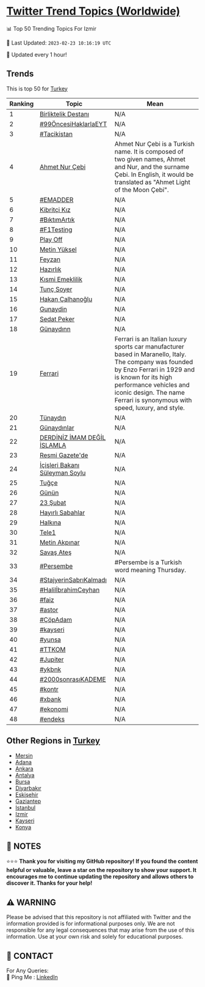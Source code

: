 [Twitter Trend Topics (Worldwide)](https://github.com/ErcinDedeoglu/Twitter-Trend-Topics)
==========


📊 Top 50 Trending Topics For Izmir

📆 Last Updated: `2023-02-23 10:16:19 UTC`

🔧 Updated every 1 hour!


## Trends

This is top 50 for [Turkey](</Turkey>)

| Ranking | Topic | Mean |
| ------- | ------------ | ------------ |
| 1 | [Birliktelik Destanı](http://twitter.com/search?q=Birliktelik+Destan%c4%b1) | N/A |
| 2 | [#99ÖncesiHaklarlaEYT](http://twitter.com/search?q=%2399%c3%96ncesiHaklarlaEYT) | N/A |
| 3 | [#Tacikistan](http://twitter.com/search?q=%23Tacikistan) | N/A |
| 4 | [Ahmet Nur Çebi](http://twitter.com/search?q=Ahmet+Nur+%c3%87ebi) | Ahmet Nur Çebi is a Turkish name. It is composed of two given names, Ahmet and Nur, and the surname Çebi. In English, it would be translated as "Ahmet Light of the Moon Çebi". |
| 5 | [#EMADDER](http://twitter.com/search?q=%23EMADDER) | N/A |
| 6 | [Kibritçi Kız](http://twitter.com/search?q=Kibrit%c3%a7i+K%c4%b1z) | N/A |
| 7 | [#BıktımArtık](http://twitter.com/search?q=%23B%c4%b1kt%c4%b1mArt%c4%b1k) | N/A |
| 8 | [#F1Testing](http://twitter.com/search?q=%23F1Testing) | N/A |
| 9 | [Play Off](http://twitter.com/search?q=Play+Off) | N/A |
| 10 | [Metin Yüksel](http://twitter.com/search?q=Metin+Y%c3%bcksel) | N/A |
| 11 | [Feyzan](http://twitter.com/search?q=Feyzan) | N/A |
| 12 | [Hazırlık](http://twitter.com/search?q=Haz%c4%b1rl%c4%b1k) | N/A |
| 13 | [Kısmi Emeklilik](http://twitter.com/search?q=K%c4%b1smi+Emeklilik) | N/A |
| 14 | [Tunç Soyer](http://twitter.com/search?q=Tun%c3%a7+Soyer) | N/A |
| 15 | [Hakan Çalhanoğlu](http://twitter.com/search?q=Hakan+%c3%87alhano%c4%9flu) | N/A |
| 16 | [Gunaydin](http://twitter.com/search?q=Gunaydin) | N/A |
| 17 | [Sedat Peker](http://twitter.com/search?q=Sedat+Peker) | N/A |
| 18 | [Günaydınn](http://twitter.com/search?q=G%c3%bcnayd%c4%b1nn) | N/A |
| 19 | [Ferrari](http://twitter.com/search?q=Ferrari) | Ferrari is an Italian luxury sports car manufacturer based in Maranello, Italy. The company was founded by Enzo Ferrari in 1929 and is known for its high performance vehicles and iconic design. The name Ferrari is synonymous with speed, luxury, and style. |
| 20 | [Tünaydın](http://twitter.com/search?q=T%c3%bcnayd%c4%b1n) | N/A |
| 21 | [Günaydınlar](http://twitter.com/search?q=G%c3%bcnayd%c4%b1nlar) | N/A |
| 22 | [DERDİNİZ İMAM DEĞİL İSLAMLA](http://twitter.com/search?q=DERD%c4%b0N%c4%b0Z+%c4%b0MAM+DE%c4%9e%c4%b0L+%c4%b0SLAMLA) | N/A |
| 23 | [Resmi Gazete'de](http://twitter.com/search?q=Resmi+Gazete%27de) | N/A |
| 24 | [İçişleri Bakanı Süleyman Soylu](http://twitter.com/search?q=%c4%b0%c3%a7i%c5%9fleri+Bakan%c4%b1+S%c3%bcleyman+Soylu) | N/A |
| 25 | [Tuğçe](http://twitter.com/search?q=Tu%c4%9f%c3%a7e) | N/A |
| 26 | [Günün](http://twitter.com/search?q=G%c3%bcn%c3%bcn) | N/A |
| 27 | [23 Şubat](http://twitter.com/search?q=23+%c5%9eubat) | N/A |
| 28 | [Hayırlı Sabahlar](http://twitter.com/search?q=Hay%c4%b1rl%c4%b1+Sabahlar) | N/A |
| 29 | [Halkına](http://twitter.com/search?q=Halk%c4%b1na) | N/A |
| 30 | [Tele1](http://twitter.com/search?q=Tele1) | N/A |
| 31 | [Metin Akpınar](http://twitter.com/search?q=Metin+Akp%c4%b1nar) | N/A |
| 32 | [Savaş Ateş](http://twitter.com/search?q=Sava%c5%9f+Ate%c5%9f) | N/A |
| 33 | [#Persembe](http://twitter.com/search?q=%23Persembe) | #Persembe is a Turkish word meaning Thursday. |
| 34 | [#StajyerinSabrıKalmadı](http://twitter.com/search?q=%23StajyerinSabr%c4%b1Kalmad%c4%b1) | N/A |
| 35 | [#HalilİbrahimCeyhan](http://twitter.com/search?q=%23Halil%c4%b0brahimCeyhan) | N/A |
| 36 | [#faiz](http://twitter.com/search?q=%23faiz) | N/A |
| 37 | [#astor](http://twitter.com/search?q=%23astor) | N/A |
| 38 | [#ÇöpAdam](http://twitter.com/search?q=%23%c3%87%c3%b6pAdam) | N/A |
| 39 | [#kayseri](http://twitter.com/search?q=%23kayseri) | N/A |
| 40 | [#yunsa](http://twitter.com/search?q=%23yunsa) | N/A |
| 41 | [#TTKOM](http://twitter.com/search?q=%23TTKOM) | N/A |
| 42 | [#Jupiter](http://twitter.com/search?q=%23Jupiter) | N/A |
| 43 | [#ykbnk](http://twitter.com/search?q=%23ykbnk) | N/A |
| 44 | [#2000sonrasıKADEME](http://twitter.com/search?q=%232000sonras%c4%b1KADEME) | N/A |
| 45 | [#kontr](http://twitter.com/search?q=%23kontr) | N/A |
| 46 | [#xbank](http://twitter.com/search?q=%23xbank) | N/A |
| 47 | [#ekonomi](http://twitter.com/search?q=%23ekonomi) | N/A |
| 48 | [#endeks](http://twitter.com/search?q=%23endeks) | N/A |



## Other Regions in [Turkey](</Turkey>)

* [Mersin](</Turkey/Mersin.md>)
* [Adana](</Turkey/Adana.md>)
* [Ankara](</Turkey/Ankara.md>)
* [Antalya](</Turkey/Antalya.md>)
* [Bursa](</Turkey/Bursa.md>)
* [Diyarbakır](</Turkey/Diyarbakır.md>)
* [Eskişehir](</Turkey/Eskişehir.md>)
* [Gaziantep](</Turkey/Gaziantep.md>)
* [Istanbul](</Turkey/Istanbul.md>)
* [Izmir](</Turkey/Izmir.md>)
* [Kayseri](</Turkey/Kayseri.md>)
* [Konya](</Turkey/Konya.md>)



## 📝 NOTES

⭐⭐⭐ **Thank you for visiting my GitHub repository! If you found the content helpful or valuable, leave a star on the repository to show your support. It encourages me to continue updating the repository and allows others to discover it. Thanks for your help!**


## ⚠️ WARNING

Please be advised that this repository is not affiliated with Twitter and the information provided is for informational purposes only. We are not responsible for any legal consequences that may arise from the use of this information. Use at your own risk and solely for educational purposes.


## 📨 CONTACT

 For Any Queries:  
            🏓 Ping Me : [LinkedIn](https://www.linkedin.com/in/ercindedeoglu/)
